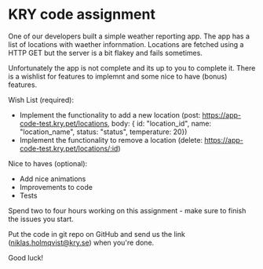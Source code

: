 # KRY code assignment
One of our developers built a simple weather reporting app. The app has a list of locations with waether infornmation. Locations are fetched using a HTTP GET but the server is a bit flakey and fails sometimes. 

Unfortunately the app is not complete and its up to you to complete it. There is a wishlist for features to implemnt and some nice to have (bonus) features. 

Wish List (required):

- Implement the functionality to add a new location (post: https://app-code-test.kry.pet/locations, body: { id: "location_id",
name: "location_name", status: "status", temperature: 20}) 
- Implement the functionality to remove a location (delete: https://app-code-test.kry.pet/locations/:id)

Nice to haves (optional):

- Add nice animations
- Improvements to code
- Tests

Spend two to four hours working on this assignment - make sure to finish the issues you start.

Put the code in git repo on GitHub and send us the link (niklas.holmqvist@kry.se) when you're done. 

Good luck!
